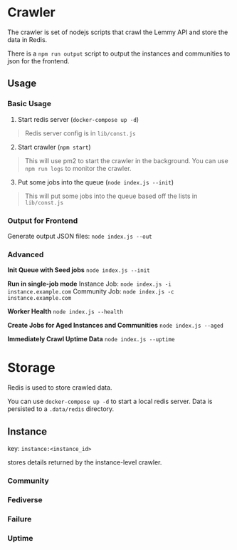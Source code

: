 # Crawler

The crawler is set of nodejs scripts that crawl the Lemmy API and store the data in Redis.

There is a `npm run output` script to output the instances and communities to json for the frontend.

## Usage

### Basic Usage

1. Start redis server (`docker-compose up -d`)
 > Redis server config is in `lib/const.js`

2. Start crawler (`npm start`)
 > This will use pm2 to start the crawler in the background.
 > You can use `npm run logs` to monitor the crawler.

3. Put some jobs into the queue (`node index.js --init`)
 > This will put some jobs into the queue based off the lists in `lib/const.js`


### Output for Frontend

Generate output JSON files:
`node index.js --out`

### Advanced

**Init Queue with Seed jobs**
`node index.js --init`

**Run in single-job mode**
Instance Job: `node index.js -i instance.example.com`
Community Job: `node index.js -c instance.example.com`

**Worker Health**
`node index.js --health`

**Create Jobs for Aged Instances and Communities**
`node index.js --aged`

**Immediately Crawl Uptime Data**
`node index.js --uptime`



# Storage

Redis is used to store crawled data.

You can use `docker-compose up -d` to start a local redis server.
Data is persisted to a `.data/redis` directory.

## Instance
key: `instance:<instance_id>`

stores details returned by the instance-level crawler. 

### Community

### Fediverse

### Failure

### Uptime

